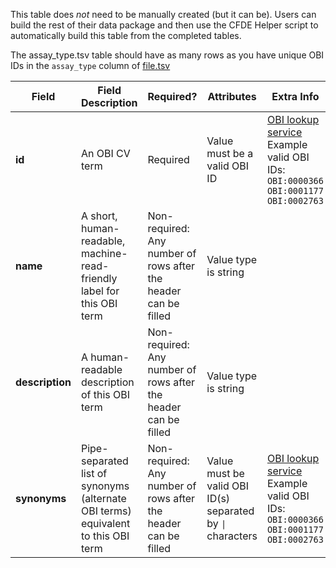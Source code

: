 This table does *not* need to be manually created (but it can be). Users can build the rest of their data package and then use the CFDE Helper script to automatically build this table from the completed tables.

The assay_type.tsv table should have as many rows as you have unique OBI IDs in the `assay_type` column of [file.tsv](./TableInfo:-file.tsv)

Field | Field Description | Required? |  Attributes | Extra Info 
------|-------------------|-----------|-------------|------------
**id** | An OBI CV term | Required | Value must be a valid OBI ID | [OBI lookup service](http://www.ontobee.org/ontology/OBI?iri=http://purl.obolibrary.org/obo/OBI_0000070) <br />Example valid OBI IDs: <br />`OBI:0000366`<br /> `OBI:0001177`<br /> `OBI:0002763` 
**name** | A short, human-readable, machine-read-friendly label for this OBI term| Non-required: Any number of rows after the header can be filled | Value type is string
**description** | A human-readable description of this OBI term |  Non-required: Any number of rows after the header can be filled | Value type is string
**synonyms** | Pipe-separated list of synonyms (alternate OBI terms) equivalent to this OBI term | Non-required: Any number of rows after the header can be filled | Value must be valid OBI ID(s) separated by `\|` characters | [OBI lookup service](http://www.ontobee.org/ontology/OBI?iri=http://purl.obolibrary.org/obo/OBI_0000070)<br /> Example valid OBI IDs:<br /> `OBI:0000366`<br /> `OBI:0001177`<br />`OBI:0002763` 